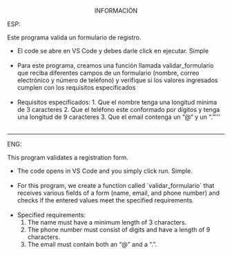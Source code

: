 <p align="center">INFORMACIÓN</p>

ESP:

Este programa valida un formulario de registro. 


<ul>
<li>El code se abre en VS Code y debes darle click en ejecutar. Simple </li>
<br>
<li> Para este programa, creamos una función
llamada validar_formulario que reciba diferentes campos de un formulario
(nombre, correo electrónico y número de teléfono) y verifique si los valores
ingresados cumplen con los requisitos especificados </li>
<br>
<li>Requisitos especificados: 1. Que el nombre tenga una longitud minima de 3 caracteres
2. Que el teléfono este conformado por dígitos y tenga una longitud de 9
caracteres
3. Que el email contenga un “@“ y un “.”''' </li>
<br>
</ul>


---

ENG:

This program validates a registration form.

<ul>
<li>The code opens in VS Code and you simply click run. Simple.</li>
<br>
<li>For this program, we create a function called `validar_formulario` that receives various fields of a form (name, email, and phone number) and checks if the entered values meet the specified requirements.</li>
<br>
<li>Specified requirements:
    <ol>
        <li>The name must have a minimum length of 3 characters.</li>
        <li>The phone number must consist of digits and have a length of 9 characters.</li>
        <li>The email must contain both an “@” and a “.”.</li>
    </ol>
</li>
<br>
</ul>


